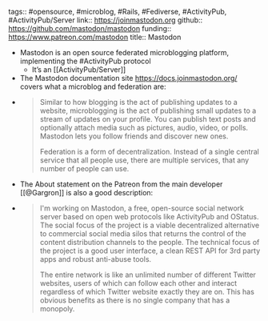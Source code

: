 tags:: #opensource, #microblog, #Rails, #Fediverse, #ActivityPub, #ActivityPub/Server
link:: https://joinmastodon.org
github:: https://github.com/mastodon/mastodon
funding:: https://www.patreon.com/mastodon
title:: Mastodon

- Mastodon is an open source federated microblogging platform, implementing the #ActivityPub protocol
	- It’s an [[ActivityPub/Server]]
- The Mastodon documentation site https://docs.joinmastodon.org/ covers what a microblog and federation are:
- > Similar to how blogging is the act of publishing updates to a website, microblogging is the act of publishing small updates to a stream of updates on your profile. You can publish text posts and optionally attach media such as pictures, audio, video, or polls. Mastodon lets you follow friends and discover new ones.
  > 
  > Federation is a form of decentralization. Instead of a single central service that all people use, there are multiple services, that any number of people can use.
- The About statement on the Patreon from the main developer [[@Gargron]] is also a good description:
- > I'm working on Mastodon, a free, open-source social network server based on open web protocols like ActivityPub and OStatus. The social focus of the project is a viable decentralized alternative to commercial social media silos that returns the control of the content distribution channels to the people. The technical focus of the project is a good user interface, a clean REST API for 3rd party apps and robust anti-abuse tools.
  >
  > The entire network is like an unlimited number of different Twitter websites, users of which can follow each other and interact regardless of which Twitter website exactly they are on. This has obvious benefits as there is no single company that has a monopoly.
